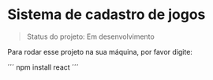 # Sistema de cadastro de jogos #

> Status do projeto: Em desenvolvimento

Para rodar esse projeto na sua máquina, por favor digite:

´´´
npm install react
´´´
